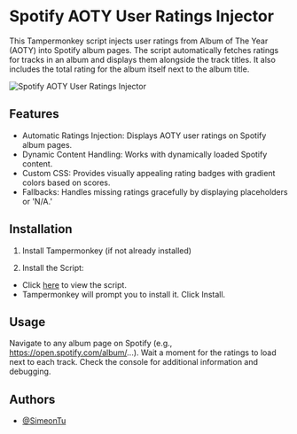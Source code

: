 # Spotify AOTY User Ratings Injector

This Tampermonkey script injects user ratings from Album of The Year (AOTY) into Spotify album pages. The script automatically fetches ratings for tracks in an album and displays them alongside the track titles. It also includes the total rating for the album itself next to the album title.

![Spotify AOTY User Ratings Injector](https://i.imgur.com/hlKMBpx.png)


## Features

- Automatic Ratings Injection: Displays AOTY user ratings on Spotify album pages.
- Dynamic Content Handling: Works with dynamically loaded Spotify content.
- Custom CSS: Provides visually appealing rating badges with gradient colors based on scores.
- Fallbacks: Handles missing ratings gracefully by displaying placeholders or 'N/A.'
## Installation

1. Install Tampermonkey (if not already installed)

2. Install the Script:
- Click [here](https://github.com/SimeonTu/tampermonkey-scripts/raw/refs/heads/main/spotify-ratings-injector/spotify-ratings-injector.user.js) to view the script.
- Tampermonkey will prompt you to install it. Click Install.
## Usage
Navigate to any album page on Spotify (e.g., https://open.spotify.com/album/...).
Wait a moment for the ratings to load next to each track.
Check the console for additional information and debugging.
## Authors

- [@SimeonTu](https://www.github.com/SimeonTu)

